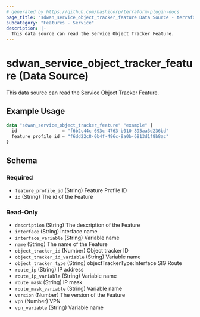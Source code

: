 ```yaml
---
# generated by https://github.com/hashicorp/terraform-plugin-docs
page_title: "sdwan_service_object_tracker_feature Data Source - terraform-provider-sdwan"
subcategory: "Features - Service"
description: |-
  This data source can read the Service Object Tracker Feature.
---
```


# sdwan_service_object_tracker_feature (Data Source)

This data source can read the Service Object Tracker Feature.

## Example Usage

```terraform
data "sdwan_service_object_tracker_feature" "example" {
  id                 = "f6b2c44c-693c-4763-b010-895aa3d236bd"
  feature_profile_id = "f6dd22c8-0b4f-496c-9a0b-6813d1f8b8ac"
}
```

<!-- schema generated by tfplugindocs -->
## Schema

### Required

- `feature_profile_id` (String) Feature Profile ID
- `id` (String) The id of the Feature

### Read-Only

- `description` (String) The description of the Feature
- `interface` (String) interface name
- `interface_variable` (String) Variable name
- `name` (String) The name of the Feature
- `object_tracker_id` (Number) Object tracker ID
- `object_tracker_id_variable` (String) Variable name
- `object_tracker_type` (String) objectTrackerType:Interface SIG Route
- `route_ip` (String) IP address
- `route_ip_variable` (String) Variable name
- `route_mask` (String) IP mask
- `route_mask_variable` (String) Variable name
- `version` (Number) The version of the Feature
- `vpn` (Number) VPN
- `vpn_variable` (String) Variable name

